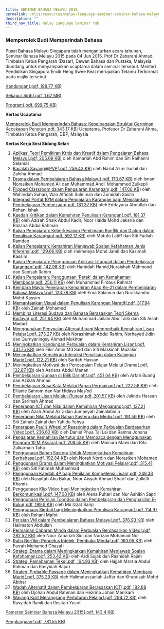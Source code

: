 ```yaml
---
title: SEMINAR BAHASA MELAYU 2015
permalink: /mlcs/resources/malay-language-seminar-seminar-bahasa-melayu-publications/seminar-bahasa-melayu-2015/
description: ""
third_nav_title: Malay Language Seminar Pub
---
```

### Memperolek Budi Memperindah Bahasa

Pusat Bahasa Melayu Singapura telah menganjurkan acara tahunan, Seminar Bahasa Melayu 2015 pada 04 Jun 2015. Prof Dr Zaharani Ahmad, Timbalan Ketua Pengarah (Dasar), Dewan Bahasa dan Pustaka, Malaysia diundang untuk menyampaikan ucaptama dalam seminar tersebut. Menteri Pendidikan Singapura Encik Heng Swee Keat merupakan Tetamu Terhormat pada majlis tersebut.

[Kandungan(.pdf, 198.77 KB)](/files/ml_seminar_content-2015.pdf)

[Sekapur Sirih(.pdf, 1.67 MB)](/files/sekapur_sirih-2015.pdf)

[Program(.pdf, 699.75 KB)](/files/ml_seminar_program-2015.pdf)

  
**Kertas Ucaptama**

[Memperelok Budi Memperindah Bahasa: Kepelbagaian Struktur Cerminan Kecekapan Penutur(.pdf, 343.17 KB)](/files/kertas-ucaptama-2015.pdf) 
Ucaptama, Profesor Dr Zaharani Ahma, Timbalan Ketua Pengarah, DBP, Malaysia

**Kertas Kerja Sesi Sidang Selari**

1.  [Aplikasi Teori Pemikiran Kritis dan Kreatif dalam Pengajaran Bahasa Melayu(.pdf, 205.69 KB)](/files/1_seminarpapers.pdf) oleh Kamariah Abd Rahim dan Siti Raihanni Selamat
2.  [Bacalah Sayang@PVP(.pdf, 259.43 KB)](/files/2_seminarpapers.pdf) oleh Nailul Azmi Ismail dan Zaleha Ahmad
3.  [Drama dalam Pembelajaran Bahasa Melayu(.pdf, 170.67 KB)](https://academyofsingaporeteachers.moe.edu.sg/docs/librariesprovider6/ml-poetry-sg50/seminar-bahasa-melayu-2015/kertas-kerja-sesi-sidang-selari/3_seminarpapers.pdf?sfvrsn=80e83988_2 "Drama dalam Pembelajaran Bahasa Melayu") oleh Isnani Norasiken Mohamed Ali dan Muhammad Andi  Mohammed Zulkepli
4.  [Flipped Classroom dalam Pengajaran Karangan(.pdf, 147.06 KB)](https://academyofsingaporeteachers.moe.edu.sg/docs/librariesprovider6/ml-poetry-sg50/seminar-bahasa-melayu-2015/kertas-kerja-sesi-sidang-selari/4_seminarpapers.pdf?sfvrsn=80970673_2 "Flipped Classroom dalam Pengajaran Karangan") oleh Wahindah Suhari, Wan Alfidah Suleiman dan Zuraidah Saidin
5.  [Integrasi Portal 10’M dalam Pengajaran Karangan bagi Menjalankan Pembelajaran Pembezaan(.pdf, 181.37 KB)](https://academyofsingaporeteachers.moe.edu.sg/docs/librariesprovider6/ml-poetry-sg50/seminar-bahasa-melayu-2015/kertas-kerja-sesi-sidang-selari/5_seminarpapers.pdf?sfvrsn=89ccad3f_2 "Integrasi Portal 10’M dalam Pengajaran Karangan bagi Menjalankan Pembelajaran Pembezaan") oleh Eddayana Abdullah dan Rohani Ishak
6.  [Kaedah Kritikan dalam Kemahiran Penulisan Karangan(.pdf, 181.37 KB)](https://academyofsingaporeteachers.moe.edu.sg/docs/librariesprovider6/ml-poetry-sg50/seminar-bahasa-melayu-2015/kertas-kerja-sesi-sidang-selari/6_seminarpapers.pdf?sfvrsn=66a43bbd_2 "Kaedah Kritikan dalam Kemahiran Penulisan Karangan") oleh Azizah Shaik Abdul Kadir, Noor Haida Mohd Jakaria dan Razana Abdul Rahman
7.  [Kajian Pengajaran: Keberkesanan Pembinaan Konflik dan Dialog dalam Penulisan Karangan(.pdf, 592.17 KB)](https://academyofsingaporeteachers.moe.edu.sg/docs/librariesprovider6/ml-poetry-sg50/seminar-bahasa-melayu-2015/kertas-kerja-sesi-sidang-selari/7_seminarpapers.pdf?sfvrsn=573f4d98_2 "Kajian Pengajaran: Keberkesanan Pembinaan Konflik dan Dialog dalam Penulisan Karangan") oleh Matufa Latiff dan Siti Fadiah Ramdan
8.  [Kajian Pengajaran: Kemahiran Menjawab Soalan Kefahaman Jenis Inferens(.pdf, 129.66 KB)](https://academyofsingaporeteachers.moe.edu.sg/docs/librariesprovider6/ml-poetry-sg50/seminar-bahasa-melayu-2015/kertas-kerja-sesi-sidang-selari/8_seminarpapers.pdf?sfvrsn=6908ec35_2 "Kajian Pengajaran: Kemahiran Menjawab Soalan Kefahaman Jenis Inferens") oleh Helmeleya Mohd Jamil dan Kasimah Kassim
9.  [Kajian Pengajaran: Penggunaan Aplikasi Titanpad dalam Pembelajaran Karangan(.pdf, 142.98 KB)](https://academyofsingaporeteachers.moe.edu.sg/docs/librariesprovider6/ml-poetry-sg50/seminar-bahasa-melayu-2015/kertas-kerja-sesi-sidang-selari/9_seminarpapers.pdf?sfvrsn=e3d1b36c_2 "Kajian Pengajaran: Penggunaan Aplikasi Titanpad dalam Pembelajaran Karangan") oleh Hamidah Hamid,Nuraishah Mahmood dan Sanisah Rahim
10.  [Kajian Pengajaran: Penggunaan ‘Petak’ dalam Kemahaman Membaca(.pdf, 250.11 KB)](https://academyofsingaporeteachers.moe.edu.sg/docs/librariesprovider6/ml-poetry-sg50/seminar-bahasa-melayu-2015/kertas-kerja-sesi-sidang-selari/10_seminarpapers.pdf?sfvrsn=789d1e75_2 "Kajian Pengajaran: Penggunaan ‘Petak’ dalam Kemahaman Membaca") oleh Muhammad Firdaus Rahmat
11.  [Kembara Maya: Penerapan Kemahiran Abad Ke-21 dalam Pembelajaran Bahasa Melayu(.pdf, 123.78 KB)](https://academyofsingaporeteachers.moe.edu.sg/docs/librariesprovider6/ml-poetry-sg50/seminar-bahasa-melayu-2015/kertas-kerja-sesi-sidang-selari/11_seminarpapers.pdf?sfvrsn=96b07ac6_2 "Kembara Maya: Penerapan Kemahiran Abad Ke-21 dalam Pembelajaran Bahasa Melayu") oleh Erna Salamun dan Nuriskandar Mohd Kassim
12.  [Memanfaatkan Visual dalam Penulisan Karangan Naratif(.pdf, 317.94 KB)](https://academyofsingaporeteachers.moe.edu.sg/docs/librariesprovider6/ml-poetry-sg50/seminar-bahasa-melayu-2015/kertas-kerja-sesi-sidang-selari/12_seminarpapers.pdf?sfvrsn=22aa7df1_2 "Memanfaatkan Visual dalam Penulisan Karangan Naratif") oleh Zainah Mohamed
13.  [Membina Literasi Budaya dan Bahasa Berasaskan Teori Skema Budaya(.pdf, 251.64 KB)](https://academyofsingaporeteachers.moe.edu.sg/docs/librariesprovider6/ml-poetry-sg50/seminar-bahasa-melayu-2015/kertas-kerja-sesi-sidang-selari/13_seminarpapers.pdf?sfvrsn=c283832a_2 "Membina Literasi Budaya dan Bahasa Berasaskan Teori Skema Budaya") oleh Muhammad Jailani Abu Talib dan Siti Aisah Maduri
14.  [Menggunakan Penyoalan Alternatif bagi Memperbaik Kemahiran Lisan Pelajar(.pdf, 273.27 KB)](https://academyofsingaporeteachers.moe.edu.sg/docs/librariesprovider6/ml-poetry-sg50/seminar-bahasa-melayu-2015/kertas-kerja-sesi-sidang-selari/14_seminarpapers.pdf?sfvrsn=fc77c32c_2 "Menggunakan Penyoalan Alternatif bagi Memperbaik Kemahiran Lisan Pelajar") oleh Norashimah Abdul Rahim, Norhayati Jidin dan Qurnyaningsy Ahmad Mokhtar
15.  [Meningkatkan Kandungan Perbualan dalam Kemahiran Lisan(.pdf, 431.75 KB)](https://academyofsingaporeteachers.moe.edu.sg/docs/librariesprovider6/ml-poetry-sg50/seminar-bahasa-melayu-2015/kertas-kerja-sesi-sidang-selari/15_seminarpapers.pdf?sfvrsn=d7ef056d_2 "Meningkatkan Kandungan Perbualan dalam Kemahiran Lisan") oleh Fikir Amin Md Said dan Siti Maskinah Muzakir
16.  [Meningkatkan Kemahiran Interaksi Penulisan dalam Kalangan Murid(.pdf, 122.21 KB)](https://academyofsingaporeteachers.moe.edu.sg/docs/librariesprovider6/ml-poetry-sg50/seminar-bahasa-melayu-2015/kertas-kerja-sesi-sidang-selari/16_seminarpapers.pdf?sfvrsn=3fffdfee_2 "Meningkatkan Kemahiran Interaksi Penulisan dalam Kalangan Murid") oleh Sarifah Hassan
17.  [Meningkatkan Motivasi dan Pencapaian Pelajar Melalui Drama(.pdf, 132.87 KB)](https://academyofsingaporeteachers.moe.edu.sg/docs/librariesprovider6/ml-poetry-sg50/seminar-bahasa-melayu-2015/kertas-kerja-sesi-sidang-selari/17_seminarpapers.pdf?sfvrsn=1d738d4_2 "Meningkatkan Motivasi dan Pencapaian Pelajar Melalui Drama") oleh Azriana Abdul Manan
18.  [Pembelajaran Gunaan di Bilik Darjah(.pdf, 451.64 KB)](https://academyofsingaporeteachers.moe.edu.sg/docs/librariesprovider6/ml-poetry-sg50/seminar-bahasa-melayu-2015/kertas-kerja-sesi-sidang-selari/18_seminarpapers.pdf?sfvrsn=bf3bb163_2 "Pembelajaran Gunaan di Bilik Darjah") oleh Arfah Buang dan Azizah Ahmad
19.  [Pembelajaran Kosa Kata Melalui Papan Permainan(.pdf, 222.58 KB)](https://academyofsingaporeteachers.moe.edu.sg/docs/librariesprovider6/ml-poetry-sg50/seminar-bahasa-melayu-2015/kertas-kerja-sesi-sidang-selari/19_seminarpapers.pdf?sfvrsn=13642920_2 "Pembelajaran Kosa Kata Melalui Papan Permainan") oleh Ellianie Sahrom dan Nur Hidayu Mas’od
20.  [Pembelajaran Lisan Melalui iTunes(.pdf, 201.57 KB)](https://academyofsingaporeteachers.moe.edu.sg/docs/librariesprovider6/ml-poetry-sg50/seminar-bahasa-melayu-2015/kertas-kerja-sesi-sidang-selari/20_seminarpapers.pdf?sfvrsn=ed7271c9_2 "Pembelajaran Lisan Melalui iTunes") oleh Julinda Hassan dan Sarimah Ahmad
21.  [Penerapan ICT dan Nilai dalam Kemahiran Mengarang(.pdf, 137.21 KB)](https://academyofsingaporeteachers.moe.edu.sg/docs/librariesprovider6/ml-poetry-sg50/seminar-bahasa-melayu-2015/kertas-kerja-sesi-sidang-selari/21_seminarpapers.pdf?sfvrsn=900ee70e_2 "Penerapan ICT dan Nilai dalam Kemahiran Mengarang") oleh Azah Abdul Aziz dan Jumaeyah Zainalabidin
22.  [Penerapan Nilai Melalui Bahan Sastera dan Media(.pdf, 191.59 KB)](https://academyofsingaporeteachers.moe.edu.sg/docs/librariesprovider6/ml-poetry-sg50/seminar-bahasa-melayu-2015/kertas-kerja-sesi-sidang-selari/22_seminarpapers.pdf?sfvrsn=d9be7f7_2 "Penerapan Nilai Melalui Bahan Sastera dan Media") oleh Siti Zainab Zainal dan Yahida Yahya
23.  [Penerapan Paul’s Wheel of Reasoning dalam Perbualan Berdasarkan Video(.pdf, 236.63 KB)](https://academyofsingaporeteachers.moe.edu.sg/docs/librariesprovider6/ml-poetry-sg50/seminar-bahasa-melayu-2015/kertas-kerja-sesi-sidang-selari/23_seminarpapers.pdf?sfvrsn=e4e040b8_2 "Penerapan Paul’s Wheel of Reasoning dalam Perbualan Berdasarkan Video") oleh Daniel Phua Tai Lai dan Ramna Johana
24.  [Pengajaran Kemahiran Bertutur dan Membaca dengan Menggunakan Program 10’M Aksara(.pdf, 208.55 KB)](https://academyofsingaporeteachers.moe.edu.sg/docs/librariesprovider6/ml-poetry-sg50/seminar-bahasa-melayu-2015/kertas-kerja-sesi-sidang-selari/24_seminarpapers.pdf?sfvrsn=d4f0600d_2 "Pengajaran Kemahiran Bertutur dan Membaca dengan Menggunakan Program 10’M Aksara") oleh Mainura Mawi dan Rita Zulkarnain Taha  
25.  [Penggunaan Bahan Sastera Untuk Meningkatkan Kemahiran Berbahasa(.pdf, 192.84 KB)](https://academyofsingaporeteachers.moe.edu.sg/docs/librariesprovider6/ml-poetry-sg50/seminar-bahasa-melayu-2015/kertas-kerja-sesi-sidang-selari/25_seminarpapers.pdf?sfvrsn=5efd244e_2 "Penggunaan Bahan Sastera Untuk Meningkatkan Kemahiran Berbahasa") oleh Norah Nordin dan Norasiken Mohamed
26.  [Penggunaan Drama dalam Meningkatkan Motivasi Pelajar(.pdf, 315.41 KB)](https://academyofsingaporeteachers.moe.edu.sg/docs/librariesprovider6/ml-poetry-sg50/seminar-bahasa-melayu-2015/kertas-kerja-sesi-sidang-selari/26_seminarpapers.pdf?sfvrsn=720e3045_2 "Penggunaan Drama dalam Meningkatkan Motivasi Pelajar") oleh Siti Fatimah Muhammad
27.  [Penggunaan Kaedah 4P bagi Penilaian Kompetensi Lisan(.pdf, 249.33 KB)](https://academyofsingaporeteachers.moe.edu.sg/docs/librariesprovider6/ml-poetry-sg50/seminar-bahasa-melayu-2015/kertas-kerja-sesi-sidang-selari/27_seminarpapers.pdf?sfvrsn=90ae18b6_2 "Penggunaan Kaedah 4P bagi Penilaian Kompetensi Lisan") oleh Nasyitah Abu Bakar, Noor Aisyah Ahmad Sharif dan Zulkifli Khamis
28.  [Penggunaan Klip Video bagi Meningkatkan Kemahiran Berkomunikasi(.pdf, 147.08 KB)](https://academyofsingaporeteachers.moe.edu.sg/docs/librariesprovider6/ml-poetry-sg50/seminar-bahasa-melayu-2015/kertas-kerja-sesi-sidang-selari/28_seminarpapers.pdf?sfvrsn=f3b96aca_2 "Penggunaan Klip Video bagi Meningkatkan Kemahiran Berkomunikasi") oleh Alena Puhari dan Nur Ashikin Sapri
29.  [Penggunaan Perisian Toondoo dalam Pembelajaran dan Penghasilan E-Buku(.pdf, 199.9 KB)](https://academyofsingaporeteachers.moe.edu.sg/docs/librariesprovider6/ml-poetry-sg50/seminar-bahasa-melayu-2015/kertas-kerja-sesi-sidang-selari/29_seminarpapers.pdf?sfvrsn=e334c493_2 "Penggunaan Perisian Toondoo dalam Pembelajaran dan Penghasilan E-Buku") oleh Md Izzat Sarip
30.  [Penggunaan Simbol bagi Meningkatkan Penulisan Karangan(.pdf, 114.97 KB)](https://academyofsingaporeteachers.moe.edu.sg/docs/librariesprovider6/ml-poetry-sg50/seminar-bahasa-melayu-2015/kertas-kerja-sesi-sidang-selari/30_seminarpapers.pdf?sfvrsn=64c5e1d4_2 "Penggunaan Simbol bagi Meningkatkan Penulisan Karangan") oleh Rohani Mafot
31.  [Perisian VM dalam Pembelajaran Bahasa Melayu(.pdf, 376.93 KB)](https://academyofsingaporeteachers.moe.edu.sg/docs/librariesprovider6/ml-poetry-sg50/seminar-bahasa-melayu-2015/kertas-kerja-sesi-sidang-selari/31_seminarpapers.pdf?sfvrsn=1680a555_2 "Perisian VM dalam Pembelajaran Bahasa Melayu") oleh Halimaton Abdullah
32.  [Permainan Cabaran Minda dalam Perbualan Berdasarkan Video(.pdf, 282.52 KB)](https://academyofsingaporeteachers.moe.edu.sg/docs/librariesprovider6/ml-poetry-sg50/seminar-bahasa-melayu-2015/kertas-kerja-sesi-sidang-selari/32_seminarpapers.pdf?sfvrsn=2b73d890_2 "Permainan Cabaran Minda dalam Perbualan Berdasarkan Video") oleh Noor Zanariah Sidi dan Norizan Mohamad Nor
33.  [Rutin Berfikir: Pencetus Intelek, Pembuka Minda(.pdf, 180.95 KB)](https://academyofsingaporeteachers.moe.edu.sg/docs/librariesprovider6/ml-poetry-sg50/seminar-bahasa-melayu-2015/kertas-kerja-sesi-sidang-selari/33_seminarpapers.pdf?sfvrsn=7d5fec4d_2 "Rutin Berfikir: Pencetus Intelek, Pembuka Minda") oleh Farrah Mohamed Ghazal i
34.  [Strategi Drama dalam Meningkatkan Kemahiran Menjawab Soalan Kefahaman(.pdf, 253.42 KB)](https://academyofsingaporeteachers.moe.edu.sg/docs/librariesprovider6/ml-poetry-sg50/seminar-bahasa-melayu-2015/kertas-kerja-sesi-sidang-selari/34_seminarpapers.pdf?sfvrsn=ee537909_2 "Strategi Drama dalam Meningkatkan Kemahiran Menjawab Soalan Kefahaman") oleh Ardi Sujak dan Rashidah Rajah
35.  [Strategi Pemahaman Teks(.pdf, 164.93 KB)](https://academyofsingaporeteachers.moe.edu.sg/docs/librariesprovider6/ml-poetry-sg50/seminar-bahasa-melayu-2015/kertas-kerja-sesi-sidang-selari/35_seminarpapers.pdf?sfvrsn=c5d57bce_2 "Strategi Pemahaman Teks") oleh Hajjah Marzia Abdul Rahman dan Rasyidah Bajuri
36.  [Strategi Probable Passage dalam Meningkatkan Kemahiran Membaca Murid(.pdf, 375.29 KB)](https://academyofsingaporeteachers.moe.edu.sg/docs/librariesprovider6/ml-poetry-sg50/seminar-bahasa-melayu-2015/kertas-kerja-sesi-sidang-selari/36_seminarpapers.pdf?sfvrsn=c1163c7f_2 "Strategi Probable Passage dalam Meningkatkan Kemahiran Membaca Murid") oleh Halimatussadiah Jaffar dan Khuraisah Mohd Abthar
37.  [Wadah Alternatif dalam Pembelajaran Berasaskan ICT(.pdf, 182.88 KB)](https://academyofsingaporeteachers.moe.edu.sg/docs/librariesprovider6/ml-poetry-sg50/seminar-bahasa-melayu-2015/kertas-kerja-sesi-sidang-selari/37_seminarpapers.pdf?sfvrsn=f40388bb_2 "Wadah Alternatif dalam Pembelajaran Berasaskan ICT") oleh Djohan Abdul Rahman dan Hezrina Johan Manikam
38.  [Wayang Kulit Merangsang Pertuturan Pelajar(.pdf, 294.72 KB)](https://academyofsingaporeteachers.moe.edu.sg/docs/librariesprovider6/ml-poetry-sg50/seminar-bahasa-melayu-2015/kertas-kerja-sesi-sidang-selari/38_seminarpapers.pdf?sfvrsn=b06d1d6a_2 "Wayang Kulit Merangsang Pertuturan Pelajar") oleh Rasyidah Ramli dan Rositah Yusof

[Pameran Seminar Bahasa Melayu 2015(.pdf, 143.4 KB)](https://academyofsingaporeteachers.moe.edu.sg/docs/librariesprovider6/ml-poetry-sg50/seminar-bahasa-melayu-2015/pameran-seminar-bahasa-melayu-2015.pdf?sfvrsn=89b52064_2 "Pameran Seminar Bahasa Melayu 2015")

[Penghargaan(.pdf, 781.55 KB)](https://academyofsingaporeteachers.moe.edu.sg/docs/librariesprovider6/ml-poetry-sg50/seminar-bahasa-melayu-2015/penghargaan-2015.pdf?sfvrsn=d9bc032e_2 "Penghargaan")